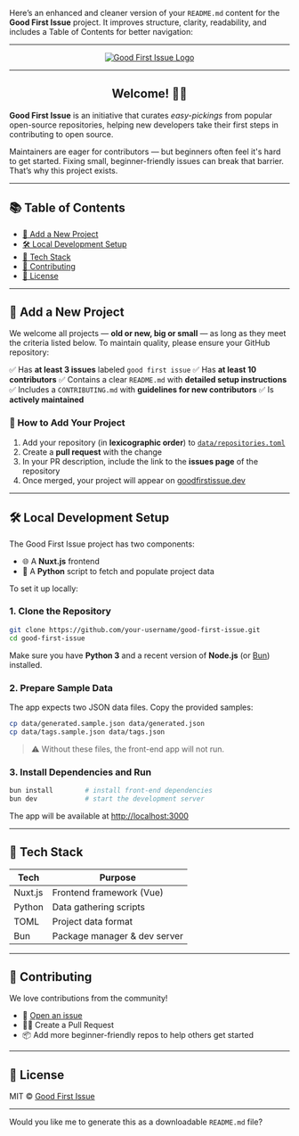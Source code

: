 Here’s an enhanced and cleaner version of your `README.md` content for the **Good First Issue** project. It improves structure, clarity, readability, and includes a Table of Contents for better navigation:

---

<p align="center">
  <a href="https://goodfirstissue.dev" target="_blank">
    <img src="public/readme-logo.svg" alt="Good First Issue Logo" />
  </a>
</p>

<hr>

<h2 align="center">Welcome! 👋🏼</h2>

**Good First Issue** is an initiative that curates *easy-pickings* from popular open-source repositories, helping new developers take their first steps in contributing to open source.

Maintainers are eager for contributors — but beginners often feel it's hard to get started. Fixing small, beginner-friendly issues can break that barrier. That’s why this project exists.

---

## 📚 Table of Contents

* [🚀 Add a New Project](#-add-a-new-project)
* [🛠️ Local Development Setup](#️-local-development-setup)
* [🧩 Tech Stack](#-tech-stack)
* [🙌 Contributing](#-contributing)
* [📄 License](#-license)

---

## 🚀 Add a New Project

We welcome all projects — **old or new, big or small** — as long as they meet the criteria listed below. To maintain quality, please ensure your GitHub repository:

✅ Has **at least 3 issues** labeled `good first issue`
✅ Has **at least 10 contributors**
✅ Contains a clear `README.md` with **detailed setup instructions**
✅ Includes a `CONTRIBUTING.md` with **guidelines for new contributors**
✅ Is **actively maintained**

### 📝 How to Add Your Project

1. Add your repository (in **lexicographic order**) to [`data/repositories.toml`](data/repositories.toml)
2. Create a **pull request** with the change
3. In your PR description, include the link to the **issues page** of the repository
4. Once merged, your project will appear on [goodfirstissue.dev](https://goodfirstissue.dev)

---

## 🛠️ Local Development Setup

The Good First Issue project has two components:

* 🌐 A **Nuxt.js** frontend
* 🐍 A **Python** script to fetch and populate project data

To set it up locally:

### 1. Clone the Repository

```bash
git clone https://github.com/your-username/good-first-issue.git
cd good-first-issue
```

Make sure you have **Python 3** and a recent version of **Node.js** (or [Bun](https://bun.sh)) installed.

### 2. Prepare Sample Data

The app expects two JSON data files. Copy the provided samples:

```bash
cp data/generated.sample.json data/generated.json
cp data/tags.sample.json data/tags.json
```

> ⚠️ Without these files, the front-end app will not run.

### 3. Install Dependencies and Run

```bash
bun install        # install front-end dependencies
bun dev            # start the development server
```

The app will be available at [http://localhost:3000](http://localhost:3000)

---

## 🧩 Tech Stack

| Tech    | Purpose                      |
| ------- | ---------------------------- |
| Nuxt.js | Frontend framework (Vue)     |
| Python  | Data gathering scripts       |
| TOML    | Project data format          |
| Bun     | Package manager & dev server |

---

## 🙌 Contributing

We love contributions from the community!

* 💬 [Open an issue](https://github.com/search?q=repo%3Agood-first-issue+type%3Aissue+state%3Aopen)
* 🧑‍💻 Create a Pull Request
* 📦 Add more beginner-friendly repos to help others get started

---

## 📄 License

MIT © [Good First Issue](https://goodfirstissue.dev)

---

Would you like me to generate this as a downloadable `README.md` file?
